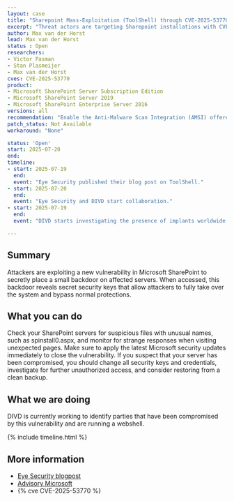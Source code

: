 ```yaml
---
layout: case
title: "Sharepoint Mass-Exploitation (ToolShell) through CVE-2025-53770"
excerpt: "Threat actors are targeting Sharepoint installations with CVE-2025-53770. Immediate action is required."
author: Max van der Horst
lead: Max van der Horst
status : Open
researchers:
- Victor Pasman
- Stan Plasmeijer
- Max van der Horst
cves: CVE-2025-53770
product:
- Microsoft SharePoint Server Subscription Edition
- Microsoft SharePoint Server 2019
- Microsoft SharePoint Enterprise Server 2016
versions: all
recommendation: "Enable the Anti-Malware Scan Integration (AMSI) offered by Microsoft or take your Sharepoint installation off the internet."
patch_status: Not Available
workaround: "None"

status: 'Open'
start: 2025-07-20
end:
timeline:
- start: 2025-07-19
  end:
  event: "Eye Security published their blog post on ToolShell."
- start: 2025-07-20
  end:
  event: "Eye Security and DIVD start collaboration."
- start: 2025-07-19
  end:
  event: "DIVD starts investigating the presence of implants worldwide."

---
```

## Summary

Attackers are exploiting a new vulnerability in Microsoft SharePoint to secretly place a small backdoor on affected servers. When accessed, this backdoor reveals secret security keys that allow attackers to fully take over the system and bypass normal protections.

## What you can do

Check your SharePoint servers for suspicious files with unusual names, such as spinstall0.aspx, and monitor for strange responses when visiting unexpected pages. Make sure to apply the latest Microsoft security updates immediately to close the vulnerability. If you suspect that your server has been compromised, you should change all security keys and credentials, investigate for further unauthorized access, and consider restoring from a clean backup.

## What we are doing

DIVD is currently working to identify parties that have been compromised by this vulnerability and are running a webshell.

{% include timeline.html %}

## More information

* [Eye Security blogpost](https://research.eye.security/sharepoint-under-siege/)
* [Advisory Microsoft](https://msrc.microsoft.com/update-guide/vulnerability/CVE-2025-53770)
* {% cve CVE-2025-53770 %}
